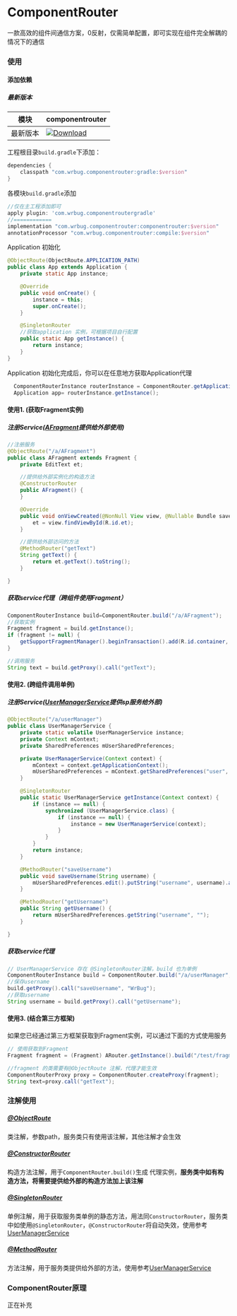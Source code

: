 # ComponentRouter 

 一款高效的组件间通信方案，0反射，仅需简单配置，即可实现在组件完全解耦的情况下的通信


### 使用

#### 添加依赖

##### 最新版本
模块|componentrouter|
---|---
最新版本|[![Download](https://api.bintray.com/packages/wrbug/maven/componentrouter/images/download.svg)](https://bintray.com/wrbug/maven/componentrouter/_latestVersion)

 工程根目录`build.gradle`下添加：

``` gradle
dependencies {
    classpath "com.wrbug.componentrouter:gradle:$version"
}
```

各模块`build.gradle`添加

``` gradle
//仅在主工程添加即可
apply plugin: 'com.wrbug.componentroutergradle'
//============
implementation "com.wrbug.componentrouter:componentrouter:$version"
annotationProcessor "com.wrbug.componentrouter:compile:$version"
```


Application 初始化

``` java
@ObjectRoute(ObjectRoute.APPLICATION_PATH)
public class App extends Application {
    private static App instance;

    @Override
    public void onCreate() {
        instance = this;
        super.onCreate();
    }

    @SingletonRouter
    //获取application 实例，可根据项目自行配置
    public static App getInstance() {
        return instance;
    }
}
```

Application 初始化完成后，你可以在任意地方获取Application代理

``` java 
  ComponentRouterInstance routerInstance = ComponentRouter.getApplication(); 
  Application app= routerInstance.getInstance();
```


#### 使用1. (获取Fragment实例)

##### 注册Service([AFragment](a_component/src/main/java/com/wrbug/componentrouter/acomponent/AFragment.java)提供给外部使用)

``` java
//注册服务
@ObjectRoute("/a/AFragment")
public class AFragment extends Fragment {
    private EditText et;

    //提供给外部实例化的构造方法
    @ConstructorRouter
    public AFragment() {
    }

    @Override
    public void onViewCreated(@NonNull View view, @Nullable Bundle savedInstanceState) {
        et = view.findViewById(R.id.et);
    }

    //提供给外部访问的方法
    @MethodRouter("getText")
    String getText() {
        return et.getText().toString();
    }

}
```

##### 获取service代理（跨组件使用Fragment）

``` java
ComponentRouterInstance build=ComponentRouter.build("/a/AFragment");
//获取实例
Fragment fragment = build.getInstance();
if (fragment != null) {
    getSupportFragmentManager().beginTransaction().add(R.id.container, fragment).commitAllowingStateLoss();
}

//调用服务
String text = build.getProxy().call("getText");
```

#### 使用2. (跨组件调用单例)

##### 注册Service([UserManagerService](a_component/src/main/java/com/wrbug/componentrouter/acomponent/UserManagerService.java)提供sp服务给外部)

``` java
@ObjectRoute("/a/userManager")
public class UserManagerService {
    private static volatile UserManagerService instance;
    private Context mContext;
    private SharedPreferences mUserSharedPreferences;

    private UserManagerService(Context context) {
        mContext = context.getApplicationContext();
        mUserSharedPreferences = mContext.getSharedPreferences("user", Context.MODE_PRIVATE);
    }

    @SingletonRouter
    public static UserManagerService getInstance(Context context) {
        if (instance == null) {
            synchronized (UserManagerService.class) {
                if (instance == null) {
                    instance = new UserManagerService(context);
                }
            }
        }
        return instance;
    }

    @MethodRouter("saveUsername")
    public void saveUsername(String username) {
        mUserSharedPreferences.edit().putString("username", username).apply();
    }

    @MethodRouter("getUsername")
    public String getUsername() {
        return mUserSharedPreferences.getString("username", "");
    }

} 
```
##### 获取service代理

``` java
// UserManagerService 存在 @SingletonRouter注解，build 也为单例
ComponentRouterInstance build = ComponentRouter.build("/a/userManager", this.getApplicationContext());
//保存username
build.getProxy().call("saveUsername", "WrBug");
//获取username
String username = build.getProxy().call("getUsername");
```

#### 使用3. (结合第三方框架)

如果您已经通过第三方框架获取到Fragment实例，可以通过下面的方式使用服务

``` java
// 使用获取到Fragment
Fragment fragment = (Fragment) ARouter.getInstance().build("/test/fragment").navigation();

//fragment 的类需要有@ObjectRoute 注解，代理才能生效
ComponentRouterProxy proxy = ComponentRouter.createProxy(fragment);
String text=proxy.call("getText");
```


### 注解使用

##### [@ObjectRoute](component_router/src/main/java/com/wrbug/componentrouter/annotation/ObjectRoute.java)

类注解，参数path，服务类只有使用该注解，其他注解才会生效

##### [@ConstructorRouter](component_router/src/main/java/com/wrbug/componentrouter/annotation/ConstructorRouter.java)

构造方法注解，用于`ComponentRouter.build()`生成 代理实例，**服务类中如有构造方法，将需要提供给外部的构造方法加上该注解**
##### [@SingletonRouter](component_router/src/main/java/com/wrbug/componentrouter/annotation/SingletonRouter.java)

单例注解，用于获取服务类单例的静态方法，用法同`ConstructorRouter`，服务类中如使用`@SingletonRouter`，`@ConstructorRouter`将自动失效，使用参考[UserManagerService](a_component/src/main/java/com/wrbug/componentrouter/acomponent/UserManagerService.java)

##### [@MethodRouter](component_router/src/main/java/com/wrbug/componentrouter/annotation/MethodRouter.java)

方法注解，用于服务类提供给外部的方法，使用参考[UserManagerService](a_component/src/main/java/com/wrbug/componentrouter/acomponent/UserManagerService.java)


### ComponentRouter原理

正在补充


